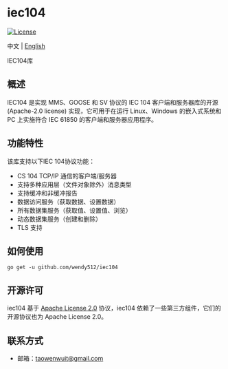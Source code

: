# iec104

[![License](https://img.shields.io/badge/license-Apache--2.0-green.svg)](https://www.apache.org/licenses/LICENSE-2.0.html)

中文 | [English](README.md)

IEC104库

## 概述
IEC104 是实现 MMS、GOOSE 和 SV 协议的 IEC 104 客户端和服务器库的开源 (Apache-2.0 license) 实现，它可用于在运行 Linux、Windows 的嵌入式系统和 PC 上实施符合 IEC 61850 的客户端和服务器应用程序。

## 功能特性
该库支持以下IEC 104协议功能：

* CS 104 TCP/IP 通信的客户端/服务器
* 支持多种应用层（文件对象除外）消息类型
* 支持缓冲和非缓冲报告
* 数据访问服务（获取数据、设置数据）
* 所有数据集服务（获取值、设置值、浏览）
* 动态数据集服务（创建和删除）
* TLS 支持

## 如何使用
```shell  
go get -u github.com/wendy512/iec104
```

## 开源许可
iec104 基于 [Apache License 2.0](./LICENSE) 协议，iec104 依赖了一些第三方组件，它们的开源协议也为 Apache License 2.0。

## 联系方式

- 邮箱：<taowenwuit@gmail.com>